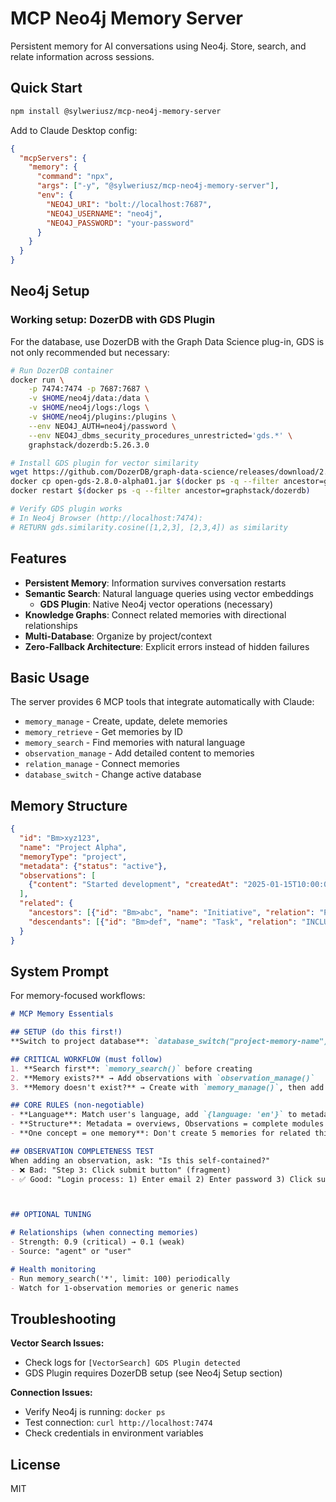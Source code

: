 # MCP Neo4j Memory Server

Persistent memory for AI conversations using Neo4j. Store, search, and relate information across sessions.

## Quick Start

```bash
npm install @sylweriusz/mcp-neo4j-memory-server
```

Add to Claude Desktop config:

```json
{
  "mcpServers": {
    "memory": {
      "command": "npx",
      "args": ["-y", "@sylweriusz/mcp-neo4j-memory-server"],
      "env": {
        "NEO4J_URI": "bolt://localhost:7687",
        "NEO4J_USERNAME": "neo4j", 
        "NEO4J_PASSWORD": "your-password"
      }
    }
  }
}
```

## Neo4j Setup

### Working setup: DozerDB with GDS Plugin

For the database, use DozerDB with the Graph Data Science plug-in, GDS is not only recommended but necessary:

```bash
# Run DozerDB container
docker run \
    -p 7474:7474 -p 7687:7687 \
    -v $HOME/neo4j/data:/data \
    -v $HOME/neo4j/logs:/logs \
    -v $HOME/neo4j/plugins:/plugins \
    --env NEO4J_AUTH=neo4j/password \
    --env NEO4J_dbms_security_procedures_unrestricted='gds.*' \
    graphstack/dozerdb:5.26.3.0

# Install GDS plugin for vector similarity
wget https://github.com/DozerDB/graph-data-science/releases/download/2.8.0-alpha01/open-gds-2.8.0-alpha01.jar
docker cp open-gds-2.8.0-alpha01.jar $(docker ps -q --filter ancestor=graphstack/dozerdb):/plugins/
docker restart $(docker ps -q --filter ancestor=graphstack/dozerdb)

# Verify GDS plugin works
# In Neo4j Browser (http://localhost:7474):
# RETURN gds.similarity.cosine([1,2,3], [2,3,4]) as similarity
```

## Features

- **Persistent Memory**: Information survives conversation restarts
- **Semantic Search**: Natural language queries using vector embeddings
  - **GDS Plugin**: Native Neo4j vector operations (necessary)
- **Knowledge Graphs**: Connect related memories with directional relationships
- **Multi-Database**: Organize by project/context
- **Zero-Fallback Architecture**: Explicit errors instead of hidden failures

## Basic Usage

The server provides 6 MCP tools that integrate automatically with Claude:

- `memory_manage` - Create, update, delete memories
- `memory_retrieve` - Get memories by ID
- `memory_search` - Find memories with natural language
- `observation_manage` - Add detailed content to memories
- `relation_manage` - Connect memories
- `database_switch` - Change active database

## Memory Structure

```json
{
  "id": "Bm>xyz123",
  "name": "Project Alpha", 
  "memoryType": "project",
  "metadata": {"status": "active"},
  "observations": [
    {"content": "Started development", "createdAt": "2025-01-15T10:00:00Z"}
  ],
  "related": {
    "ancestors": [{"id": "Bm>abc", "name": "Initiative", "relation": "PART_OF"}],
    "descendants": [{"id": "Bm>def", "name": "Task", "relation": "INCLUDES"}]
  }
}
```
## System Prompt

For memory-focused workflows:

```markdown
# MCP Memory Essentials

## SETUP (do this first!)
**Switch to project database**: `database_switch("project-memory-name")`

## CRITICAL WORKFLOW (must follow)
1. **Search first**: `memory_search()` before creating
2. **Memory exists?** → Add observations with `observation_manage()`
3. **Memory doesn't exist?** → Create with `memory_manage()`, then add observations with `observation_manage()`

## CORE RULES (non-negotiable)
- **Language**: Match user's language, add `{language: 'en'}` to metadata
- **Structure**: Metadata = overviews, Observations = complete modules
- **One concept = one memory**: Don't create 5 memories for related things

## OBSERVATION COMPLETENESS TEST
When adding an observation, ask: "Is this self-contained?"
- ❌ Bad: "Step 3: Click submit button" (fragment)
- ✅ Good: "Login process: 1) Enter email 2) Enter password 3) Click submit 4) Handle 2FA if enabled" (complete module)



## OPTIONAL TUNING

# Relationships (when connecting memories)
- Strength: 0.9 (critical) → 0.1 (weak)  
- Source: "agent" or "user"

# Health monitoring
- Run memory_search('*', limit: 100) periodically
- Watch for 1-observation memories or generic names
```

## Troubleshooting

**Vector Search Issues:**
- Check logs for `[VectorSearch] GDS Plugin detected`
- GDS Plugin requires DozerDB setup (see Neo4j Setup section)

**Connection Issues:**
- Verify Neo4j is running: `docker ps`
- Test connection: `curl http://localhost:7474`
- Check credentials in environment variables

## License

MIT
